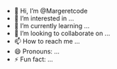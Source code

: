 - 👋 Hi, I’m @Margeretcode
- 👀 I’m interested in ...
- 🌱 I’m currently learning ...
- 💞️ I’m looking to collaborate on ...
- 📫 How to reach me ...
- 😄 Pronouns: ...
- ⚡ Fun fact: ...

<!---
Margeretcode/Margeretcode is a ✨ special ✨ repository because its `README.md` (this file) appears on your GitHub profile.
You can click the Preview link to take a look at your changes.
--->
